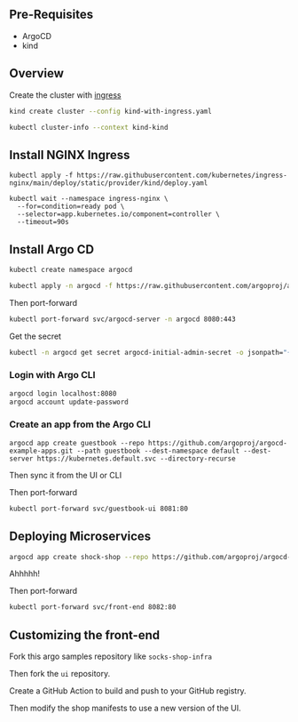 
## Pre-Requisites
- ArgoCD
- kind

## Overview

Create the cluster with [ingress](https://kind.sigs.k8s.io/docs/user/ingress/)

```bash
kind create cluster --config kind-with-ingress.yaml
```

```bash
kubectl cluster-info --context kind-kind
```


## Install NGINX Ingress 

```
kubectl apply -f https://raw.githubusercontent.com/kubernetes/ingress-nginx/main/deploy/static/provider/kind/deploy.yaml
```

```
kubectl wait --namespace ingress-nginx \
  --for=condition=ready pod \
  --selector=app.kubernetes.io/component=controller \
  --timeout=90s
```

## Install Argo CD

``` bash
kubectl create namespace argocd

kubectl apply -n argocd -f https://raw.githubusercontent.com/argoproj/argo-cd/stable/manifests/install.yaml
```

Then port-forward

``` bash
kubectl port-forward svc/argocd-server -n argocd 8080:443
```

Get the secret 

```bash
kubectl -n argocd get secret argocd-initial-admin-secret -o jsonpath="{.data.password}" | base64 -d
```
### Login with Argo CLI

``` bash
argocd login localhost:8080
argocd account update-password
```

### Create an app from the Argo CLI

``` 
argocd app create guestbook --repo https://github.com/argoproj/argocd-example-apps.git --path guestbook --dest-namespace default --dest-server https://kubernetes.default.svc --directory-recurse

```

Then sync it from the UI or CLI

Then port-forward

``` bash
kubectl port-forward svc/guestbook-ui 8081:80
```

## Deploying Microservices

``` bash
argocd app create shock-shop --repo https://github.com/argoproj/argocd-example-apps.git --path sock-shop --dest-namespace default --dest-server https://kubernetes.default.svc --directory-recurse
```

Ahhhhh!

Then port-forward

``` bash
kubectl port-forward svc/front-end 8082:80
```

## Customizing the front-end

Fork this argo samples repository like `socks-shop-infra`

Then fork the `ui` repository.

Create a GitHub Action to build and push to your GitHub registry. 

Then modify the shop manifests to use a new version of the UI.


